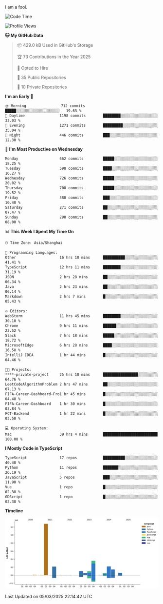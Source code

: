 I am a fool.

<!--START_SECTION:waka-->
![Code Time](http://img.shields.io/badge/Code%20Time-2%2C674%20hrs%2058%20mins-blue)

![Profile Views](http://img.shields.io/badge/Profile%20Views-0-blue)

**🐱 My GitHub Data** 

> 📦 429.0 kB Used in GitHub's Storage 
 > 
> 🏆 73 Contributions in the Year 2025
 > 
> 💼 Opted to Hire
 > 
> 📜 35 Public Repositories 
 > 
> 🔑 10 Private Repositories 
 > 
**I'm an Early 🐤** 

```text
🌞 Morning                712 commits         █████░░░░░░░░░░░░░░░░░░░░   19.63 % 
🌆 Daytime                1198 commits        ████████░░░░░░░░░░░░░░░░░   33.03 % 
🌃 Evening                1271 commits        █████████░░░░░░░░░░░░░░░░   35.04 % 
🌙 Night                  446 commits         ███░░░░░░░░░░░░░░░░░░░░░░   12.30 % 
```
📅 **I'm Most Productive on Wednesday** 

```text
Monday                   662 commits         █████░░░░░░░░░░░░░░░░░░░░   18.25 % 
Tuesday                  590 commits         ████░░░░░░░░░░░░░░░░░░░░░   16.27 % 
Wednesday                726 commits         █████░░░░░░░░░░░░░░░░░░░░   20.02 % 
Thursday                 708 commits         █████░░░░░░░░░░░░░░░░░░░░   19.52 % 
Friday                   380 commits         ███░░░░░░░░░░░░░░░░░░░░░░   10.48 % 
Saturday                 271 commits         ██░░░░░░░░░░░░░░░░░░░░░░░   07.47 % 
Sunday                   290 commits         ██░░░░░░░░░░░░░░░░░░░░░░░   08.00 % 
```


📊 **This Week I Spent My Time On** 

```text
🕑︎ Time Zone: Asia/Shanghai

💬 Programming Languages: 
Other                    16 hrs 10 mins      ██████████░░░░░░░░░░░░░░░   41.41 % 
TypeScript               12 hrs 11 mins      ████████░░░░░░░░░░░░░░░░░   31.19 % 
JSON                     2 hrs 28 mins       ██░░░░░░░░░░░░░░░░░░░░░░░   06.34 % 
Java                     2 hrs 23 mins       ██░░░░░░░░░░░░░░░░░░░░░░░   06.14 % 
Markdown                 2 hrs 7 mins        █░░░░░░░░░░░░░░░░░░░░░░░░   05.43 % 

🔥 Editors: 
WebStorm                 11 hrs 45 mins      ████████░░░░░░░░░░░░░░░░░   30.10 % 
Chrome                   9 hrs 11 mins       ██████░░░░░░░░░░░░░░░░░░░   23.52 % 
Slack                    7 hrs 18 mins       █████░░░░░░░░░░░░░░░░░░░░   18.72 % 
MicrosoftEdge            6 hrs 28 mins       ████░░░░░░░░░░░░░░░░░░░░░   16.58 % 
IntelliJ IDEA            1 hr 44 mins        █░░░░░░░░░░░░░░░░░░░░░░░░   04.46 % 

🐱‍💻 Projects: 
****-private-project     25 hrs 18 mins      ████████████████░░░░░░░░░   64.76 % 
LeetCodeAlgorithmProblem 2 hrs 47 mins       ██░░░░░░░░░░░░░░░░░░░░░░░   07.13 % 
FIFA-Career-Dashboard-Fro1 hr 45 mins        █░░░░░░░░░░░░░░░░░░░░░░░░   04.48 % 
FIFA-Career-Dashboard    1 hr 30 mins        █░░░░░░░░░░░░░░░░░░░░░░░░   03.84 % 
FCT-Backend              1 hr 22 mins        █░░░░░░░░░░░░░░░░░░░░░░░░   03.50 % 

💻 Operating System: 
Mac                      39 hrs 4 mins       █████████████████████████   100.00 % 
```

**I Mostly Code in TypeScript** 

```text
TypeScript               17 repos            ██████████░░░░░░░░░░░░░░░   40.48 % 
Python                   11 repos            ███████░░░░░░░░░░░░░░░░░░   26.19 % 
JavaScript               5 repos             ███░░░░░░░░░░░░░░░░░░░░░░   11.90 % 
Vue                      1 repo              █░░░░░░░░░░░░░░░░░░░░░░░░   02.38 % 
GDScript                 1 repo              █░░░░░░░░░░░░░░░░░░░░░░░░   02.38 % 
```



**Timeline**

![Lines of Code chart](https://raw.githubusercontent.com/VeejaLiu/VeejaLiu/master/assets/bar_graph.png)


 Last Updated on 05/03/2025 22:14:42 UTC
<!--END_SECTION:waka-->
